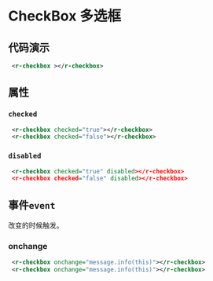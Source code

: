 # CheckBox 多选框

## 代码演示

<r-checkbox></r-checkbox>

```xml
 <r-checkbox ></r-checkbox>
```

## 属性

### `checked`

<r-checkbox checked="true"></r-checkbox>
<r-checkbox checked="false"></r-checkbox>

```xml
 <r-checkbox checked="true"></r-checkbox>
 <r-checkbox checked="false"></r-checkbox>
```

### `disabled`

<r-checkbox checked="true" disabled></r-checkbox>
<r-checkbox checked="false" disabled></r-checkbox>

```xml
 <r-checkbox checked="true" disabled></r-checkbox>
 <r-checkbox checked="false" disabled></r-checkbox>
```

## 事件`event`

改变的时候触发。

### onchange

<r-checkbox onchange="message.info(this)"></r-checkbox>
<r-checkbox onchange="message.info(this)"></r-checkbox>

```xml
 <r-checkbox onchange="message.info(this)"></r-checkbox>
 <r-checkbox onchange="message.info(this)"></r-checkbox>
```
